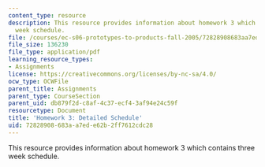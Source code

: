 ```yaml
---
content_type: resource
description: This resource provides information about homework 3 which contains three
  week schedule.
file: /courses/ec-s06-prototypes-to-products-fall-2005/72828908683aa7ede62b2ff7612cdc28_MITEC_S06F05_hw3.pdf
file_size: 136230
file_type: application/pdf
learning_resource_types:
- Assignments
license: https://creativecommons.org/licenses/by-nc-sa/4.0/
ocw_type: OCWFile
parent_title: Assignments
parent_type: CourseSection
parent_uid: db879f2d-c8af-4c37-ecf4-3af94e24c59f
resourcetype: Document
title: 'Homework 3: Detailed Schedule'
uid: 72828908-683a-a7ed-e62b-2ff7612cdc28
---
```

This resource provides information about homework 3 which contains three week schedule.